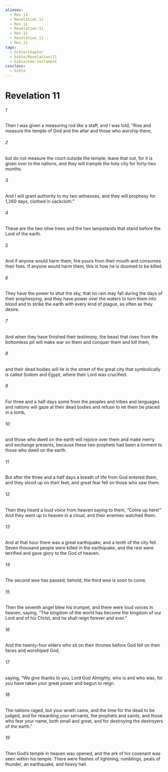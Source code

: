 ```yaml
---
aliases:
  - Rev 11
  - Revelation.11
  - Rev.11
  - Revelation-11
  - Rev-11
  - Revelation_11
  - Rev_11
tags:
  - bible/chapter
  - bible/Revelation/11
  - bible/new testament
cssclass:
  - bible
---
```


# Revelation 11

###### 1
Then I was given a measuring rod like a staff, and I was told, “Rise and measure the temple of God and the altar and those who worship there,
###### 2
but do not measure the court outside the temple; leave that out, for it is given over to the nations, and they will trample the holy city for forty-two months.
###### 3
And I will grant authority to my two witnesses, and they will prophesy for 1,260 days, clothed in sackcloth.”
###### 4
These are the two olive trees and the two lampstands that stand before the Lord of the earth.
###### 5
And if anyone would harm them, fire pours from their mouth and consumes their foes. If anyone would harm them, this is how he is doomed to be killed.
###### 6
They have the power to shut the sky, that no rain may fall during the days of their prophesying, and they have power over the waters to turn them into blood and to strike the earth with every kind of plague, as often as they desire.
###### 7
And when they have finished their testimony, the beast that rises from the bottomless pit will make war on them and conquer them and kill them,
###### 8
and their dead bodies will lie in the street of the great city that symbolically is called Sodom and Egypt, where their Lord was crucified.
###### 9
For three and a half days some from the peoples and tribes and languages and nations will gaze at their dead bodies and refuse to let them be placed in a tomb,
###### 10
and those who dwell on the earth will rejoice over them and make merry and exchange presents, because these two prophets had been a torment to those who dwell on the earth.
###### 11
But after the three and a half days a breath of life from God entered them, and they stood up on their feet, and great fear fell on those who saw them.
###### 12
Then they heard a loud voice from heaven saying to them, “Come up here!” And they went up to heaven in a cloud, and their enemies watched them.
###### 13
And at that hour there was a great earthquake, and a tenth of the city fell. Seven thousand people were killed in the earthquake, and the rest were terrified and gave glory to the God of heaven.
###### 14
The second woe has passed; behold, the third woe is soon to come.
###### 15
Then the seventh angel blew his trumpet, and there were loud voices in heaven, saying, “The kingdom of the world has become the kingdom of our Lord and of his Christ, and he shall reign forever and ever.”
###### 16
And the twenty-four elders who sit on their thrones before God fell on their faces and worshiped God,
###### 17
saying, “We give thanks to you, Lord God Almighty, who is and who was, for you have taken your great power and begun to reign.
###### 18
The nations raged, but your wrath came, and the time for the dead to be judged, and for rewarding your servants, the prophets and saints, and those who fear your name, both small and great, and for destroying the destroyers of the earth.”
###### 19
Then God’s temple in heaven was opened, and the ark of his covenant was seen within his temple. There were flashes of lightning, rumblings, peals of thunder, an earthquake, and heavy hail.


